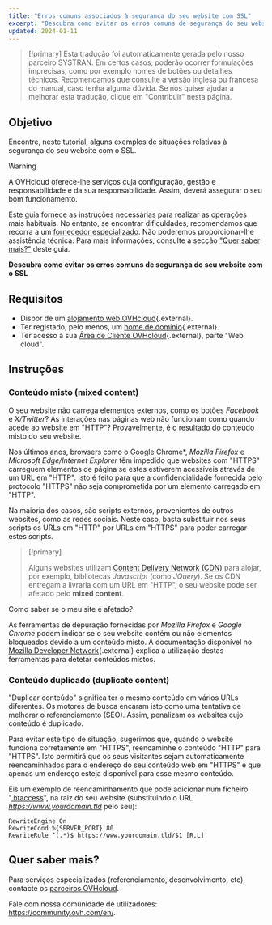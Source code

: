```yaml
---
title: "Erros comuns associados à segurança do seu website com SSL"
excerpt: "Descubra como evitar os erros comuns de segurança do seu website com o SSL"
updated: 2024-01-11
---
```


> [!primary]
> Esta tradução foi automaticamente gerada pelo nosso parceiro SYSTRAN. Em certos casos, poderão ocorrer formulações imprecisas, como por exemplo nomes de botões ou detalhes técnicos. Recomendamos que consulte a versão inglesa ou francesa do manual, caso tenha alguma dúvida. Se nos quiser ajudar a melhorar esta tradução, clique em "Contribuir" nesta página.
>

## Objetivo

Encontre, neste tutorial, alguns exemplos de situações relativas à segurança do seu website com o SSL.

> [!warning]
>
> A OVHcloud oferece-lhe serviços cuja configuração, gestão e responsabilidade é da sua responsabilidade. Assim, deverá assegurar o seu bom funcionamento.
> 
> Este guia fornece as instruções necessárias para realizar as operações mais habituais. No entanto, se encontrar dificuldades, recomendamos que recorra a um [fornecedor especializado](/links/partner). Não poderemos proporcionar-lhe assistência técnica. Para mais informações, consulte a secção ["Quer saber mais?"](#go-further) deste guia.
>

**Descubra como evitar os erros comuns de segurança do seu website com o SSL**

## Requisitos

- Dispor de um [alojamento web OVHcloud](/links/web/hosting){.external}.
- Ter registado, pelo menos, um [nome de domínio](/links/web/domains){.external}.
- Ter acesso à sua [Área de Cliente OVHcloud](/links/manager){.external}, parte "Web cloud".

## Instruções

### Conteúdo misto (mixed content)

O seu website não carrega elementos externos, como os botões *Facebook* e *X/Twitter*? As interações nas páginas web não funcionam como quando acede ao website em "HTTP"? Provavelmente, é o resultado do conteúdo misto do seu website. 

Nos últimos anos, browsers como o Google Chrome*, *Mozilla Firefox* e *Microsoft Edge/Internet Explorer* têm impedido que websites com "HTTPS" carreguem elementos de página se estes estiverem acessíveis através de um URL em "HTTP". Isto é feito para que a confidencialidade fornecida pelo protocolo "HTTPS" não seja comprometida por um elemento carregado em "HTTP". 

Na maioria dos casos, são scripts externos, provenientes de outros websites, como as redes sociais. Neste caso, basta substituir nos seus scripts os URLs em "HTTP" por URLs em "HTTPS" para poder carregar estes scripts.

> [!primary]
>
> Alguns websites utilizam [Content Delivery Network (CDN)](/pages/web_cloud/web_hosting/cdn_how_to_use_cdn) para alojar, por exemplo, bibliotecas *Javascript* (como *JQuery*). 
> Se os CDN entregam a livraria com um URL em "HTTP", o seu website pode ser afetado pelo **mixed content**. 
>

Como saber se o meu site é afetado?

As ferramentas de depuração fornecidas por *Mozilla Firefox* e *Google Chrome* podem indicar se o seu website contém ou não elementos bloqueados devido a um conteúdo misto. A documentação disponível no [Mozilla Developer Network](https://developer.mozilla.org/en-us/docs/Web/Security/Mixed_content){.external} explica a utilização destas ferramentas para detetar conteúdos mistos.

### Conteúdo duplicado (duplicate content)

"Duplicar conteúdo" significa ter o mesmo conteúdo em vários URLs diferentes. Os motores de busca encaram isto como uma tentativa de melhorar o referenciamento (SEO). Assim, penalizam os websites cujo conteúdo é duplicado.

Para evitar este tipo de situação, sugerimos que, quando o website funciona corretamente em "HTTPS", reencaminhe o conteúdo "HTTP" para "HTTPS". Isto permitirá que os seus visitantes sejam automaticamente reencaminhados para o endereço do seu conteúdo web em "HTTPS" e que apenas um endereço esteja disponível para esse mesmo conteúdo. 

Eis um exemplo de reencaminhamento que pode adicionar num ficheiro "[.htaccess](/pages/web_cloud/web_hosting/htaccess_url_rewriting_using_mod_rewrite)", na raiz do seu website (substituindo o URL *https://www.yourdomain.tld* pelo seu):

```
RewriteEngine On
RewriteCond %{SERVER_PORT} 80
RewriteRule ^(.*)$ https://www.yourdomain.tld/$1 [R,L]
```

## Quer saber mais? <a name="go-further"></a>
 
Para serviços especializados (referenciamento, desenvolvimento, etc), contacte os [parceiros OVHcloud](/links/partner).
 
Fale com nossa comunidade de utilizadores: <https://community.ovh.com/en/>.